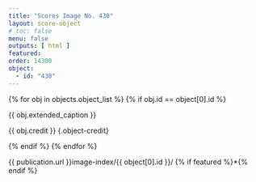 ```yaml
---
title: "Scores Image No. 430"
layout: score-object
# toc: false
menu: false
outputs: [ html ]
featured: 
order: 14300
object:
  - id: "430"
---
```


{% for obj in objects.object_list %}
{% if obj.id == object[0].id %}

{{ obj.extended_caption }}

{{ obj.credit }} {.object-credit}

{% endif %}
{% endfor %}

<div class="object-credit object-url is-print-only">

{{ publication.url }}image-index/{{ object[0].id }}/ {% if featured %}*{% endif %}

</div>
